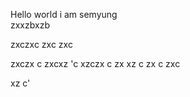 Hello world
i am semyung  
zxxzbxzb

zxczxc
zxc
zxc

zxczx
c
zxcxz
'c
xzczx
c
zx
xz
c
zx
c
zxc

xz
c'